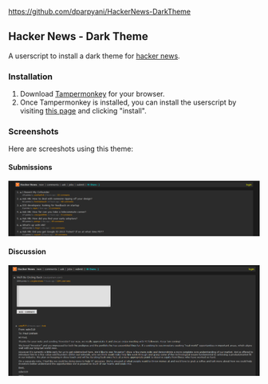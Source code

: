 https://github.com/dparpyani/HackerNews-DarkTheme

## Hacker News - Dark Theme

A userscript to install a dark theme for [hacker news](http://news.ycombinator.com).

### Installation

1. Download [Tampermonkey](http://tampermonkey.net/) for your browser.
2. Once Tampermonkey is installed, you can install the userscript by visiting [this page](./theme.user.js?raw=true) and clicking "install".

### Screenshots
Here are screeshots using this theme:

#### Submissions
![Submissions](/hackernews-darktheme/screenshots/submissions.png)

#### Discussion
![Discussion](/hackernews-darktheme/screenshots/discussion.png)

